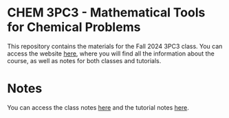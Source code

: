 # CHEM 3PC3 - Mathematical Tools for Chemical Problems

This repository contains the materials for the Fall 2024 3PC3 class. You can access the website [here]([https://chemai-lab.com/Teaching.html](https://chemai-lab.github.io/Math4Chem/intro.html)), where you will find all the information about the course, as well as notes for both classes and tutorials.

# Notes 

You can access the class notes [here](https://github.com/ChemAI-Lab/Math4Chem/tree/main/website/Lecture_Notes) and the tutorial notes [here](https://github.com/ChemAI-Lab/Math4Chem/tree/main/website/Tutorial_Presentation).  
